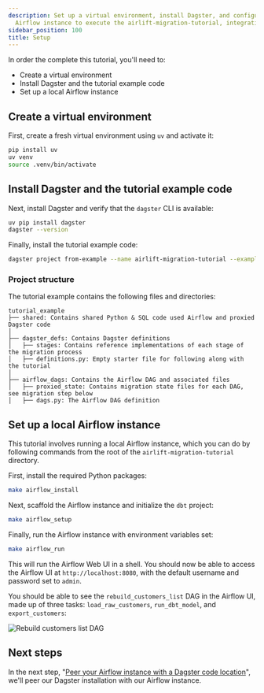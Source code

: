```yaml
---
description: Set up a virtual environment, install Dagster, and configure a local
  Airflow instance to execute the airlift-migration-tutorial, integrating with Dagster.
sidebar_position: 100
title: Setup
---
```


In order the complete this tutorial, you'll need to:

- Create a virtual environment
- Install Dagster and the tutorial example code
- Set up a local Airflow instance

## Create a virtual environment

First, create a fresh virtual environment using `uv` and activate it:

```bash
pip install uv
uv venv
source .venv/bin/activate
```

## Install Dagster and the tutorial example code

Next, install Dagster and verify that the `dagster` CLI is available:

```bash
uv pip install dagster
dagster --version
```

Finally, install the tutorial example code:

```bash
dagster project from-example --name airlift-migration-tutorial --example airlift-migration-tutorial
```

### Project structure

The tutorial example contains the following files and directories:

```plaintext
tutorial_example
├── shared: Contains shared Python & SQL code used Airflow and proxied Dagster code
│
├── dagster_defs: Contains Dagster definitions
│   ├── stages: Contains reference implementations of each stage of the migration process
│   ├── definitions.py: Empty starter file for following along with the tutorial
│
├── airflow_dags: Contains the Airflow DAG and associated files
│   ├── proxied_state: Contains migration state files for each DAG, see migration step below
│   ├── dags.py: The Airflow DAG definition
```

## Set up a local Airflow instance

This tutorial involves running a local Airflow instance, which you can do by following commands from the root of the `airlift-migration-tutorial` directory.

First, install the required Python packages:

```bash
make airflow_install
```

Next, scaffold the Airflow instance and initialize the `dbt` project:

```bash
make airflow_setup
```

Finally, run the Airflow instance with environment variables set:

```bash
make airflow_run
```

This will run the Airflow Web UI in a shell. You should now be able to access the Airflow UI at `http://localhost:8080`, with the default username and password set to `admin`.

You should be able to see the `rebuild_customers_list` DAG in the Airflow UI, made up of three tasks: `load_raw_customers`, `run_dbt_model`, and `export_customers`:

![Rebuild customers list DAG](/images/integrations/airlift/rebuild_customers_dag.png)

## Next steps

In the next step, "[Peer your Airflow instance with a Dagster code location](/guides/migrate/airflow-to-dagster/dag-level-migration/peer)", we'll peer our Dagster installation with our Airflow instance.

